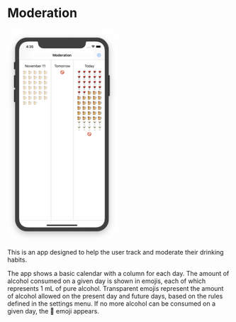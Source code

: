 # Moderation

<img src="https://raw.githubusercontent.com/gbrixey/Moderation/main/screenshot.png" alt="Screenshot of the Moderation app" width="250" />

This is an app designed to help the user track and moderate their drinking habits.

The app shows a basic calendar with a column for each day.
The amount of alcohol consumed on a given day is shown in emojis, each of which represents 1 mL of pure alcohol.
Transparent emojis represent the amount of alcohol allowed on the present day and future days, based on the rules defined in the settings menu.
If no more alcohol can be consumed on a given day, the 🚫 emoji appears.
